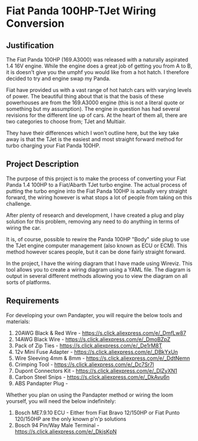 # Fiat Panda 100HP-TJet Wiring Conversion
## Justification
The Fiat Panda 100HP (169.A3000) was released with a naturally aspirated 1.4 16V engine. While the engine does a great job of getting you from A to B, it is doesn't give you the umphf you would like from a hot hatch. I therefore decided to try and engine swap my Panda. 

Fiat have provided us with a vast range of hot hatch cars with varying levels of power. The beautiful thing about that is that the basis of these powerhouses are from the 169.A3000 engine (this is not a literal quote or something but my assumption). The engine in question has had several revisions for the different line up of cars. At the heart of them all, there are two categories to choose from; TJet and Multiair. 

They have their differences which I won't outline here, but the key take away is that the TJet is the easiest and most straight forward method for turbo charging your Fiat Panda 100HP. 


## Project Description
The purpose of this project is to make the process of converting your Fiat Panda 1.4 100HP to a Fiat/Abarth TJet turbo engine. The actual process of putting the turbo engine into the Fiat Panda 100HP is actually very straight forward, the wiring however is what stops a lot of people from taking on this challenge. 

After plenty of research and development, I have created a plug and play solution for this problem, removing any need to do anything in terms of wiring the car. 

It is, of course, possible to rewire the Panda 100HP "Body" side plug to use the TJet engine computer management (also known as ECU or ECM). This method however scares people, but it can be done fairly straight forward. 

In the project, I have the wiring diagram that I have made using Wireviz. This tool allows you to create a wiring diagram using a YAML file. The diagram is output in several different methods allowing you to view the diagram on all sorts of platforms. 

## Requirements
For developing your own Pandapter, you will require the below tools and materials:

1. 20AWG Black & Red Wire - https://s.click.aliexpress.com/e/_DmfLw87
3. 14AWG Black Wire - https://s.click.aliexpress.com/e/_DmoBZpZ
4. Pack of Zip Ties - https://s.click.aliexpress.com/e/_De1rM8T
5. 12v Mini Fuse Adapter - https://s.click.aliexpress.com/e/_DBkYxUn
6. Wire Sleeving 4mm & 8mm - https://s.click.aliexpress.com/e/_DdtNemn 
7. Crimping Tool - https://s.click.aliexpress.com/e/_Dc7Sr7l
8. Dupont Connectors Kit - https://s.click.aliexpress.com/e/_DlZyXN1
9. Carbon Steel Snips - https://s.click.aliexpress.com/e/_DkAvu6n
10. ABS Pandapter Plug - 

Whether you plan on using the Pandapter method or wiring the loom yourself, you will need the below indefinitely:

1. Bosch ME7.9.10 ECU - Either from Fiat Bravo 12/150HP or Fiat Punto 120/150HP are the only known p'n'p solutions
2. Bosch 94 Pin/Way Male Terminal - https://s.click.aliexpress.com/e/_DkjsKpN


